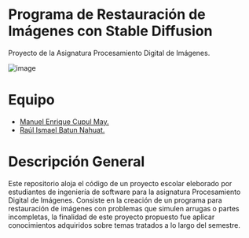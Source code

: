# Programa de Restauración de Imágenes con Stable Diffusion
Proyecto de la Asignatura Procesamiento Digital de Imágenes.

![image](https://github.com/ManuelC13/Abarrotes_Tizimin/assets/114542854/35a6fe35-c7de-4e7b-a9e3-a613458b648f)

# Equipo
* [Manuel Enrique Cupul May.](https://github.com/ManuelC13)
* [Raúl Ismael Batun Nahuat.](https://github.com/RaulNahuat)

# Descripción General
Este repositorio aloja el código de un proyecto escolar eleborado por estudiantes de ingeniería de software para la asignatura Procesamiento Digital de Imágenes. Consiste en la creación de un programa para restauración de imágenes con problemas que simulen arrugas o partes incompletas, la finalidad de este proyecto propuesto fue aplicar conocimientos adquiridos sobre temas tratados a lo largo del semestre.
